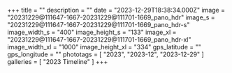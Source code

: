 +++
title = ""
description = ""
date = "2023-12-29T18:38:34.000Z"
image = "20231229@111647-1667-20231229@111701-1669_pano_hdr"
image_s = "20231229@111647-1667-20231229@111701-1669_pano_hdr-s"
image_width_s = "400"
image_height_s = "133"
image_xl = "20231229@111647-1667-20231229@111701-1669_pano_hdr-xl"
image_width_xl = "1000"
image_height_xl = "334"
gps_latitude = ""
gps_longitude = ""
phototags = [ "2023", "2023-12", "2023-12-29" ]
galleries = [ "2023 Timeline" ]
+++
